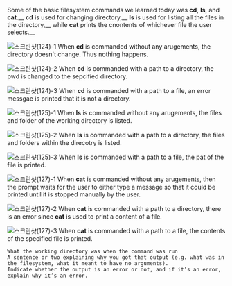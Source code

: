 Some of the basic filesystem commands we learned today was **cd**, **ls**, and **cat**.__
**cd** is used for changing directory,__
**ls** is used for listing all the files in the directory,__
while **cat** prints the cnontents of whichever file the user selects.__

![스크린샷(124)-1](https://github.com/kyc013/cse15l-lab-reports/assets/147003854/c5856114-f8a5-4471-bf0e-09879ad91ec5)
When **cd** is commanded without any arugements, the directory doesn't change. Thus nothing happens.

![스크린샷(124)-2](https://github.com/kyc013/cse15l-lab-reports/assets/147003854/2bf29182-857d-4f37-9ab2-8606a0f9715d)
When **cd** is commanded with a path to a directory, the pwd is changed to the sepcified directory.

![스크린샷(124)-3](https://github.com/kyc013/cse15l-lab-reports/assets/147003854/4d8f0106-ff1b-4579-b26e-2b46ac9eb992)
When **cd** is commanded with a path to a file, an error messgae is printed that it is not a directory.


![스크린샷(125)-1](https://github.com/kyc013/cse15l-lab-reports/assets/147003854/03b2841b-7c6d-43e9-ad93-0609728ce575)
When **ls** is commanded without any arugements, the files and folder of the working directory is listed.

![스크린샷(125)-2](https://github.com/kyc013/cse15l-lab-reports/assets/147003854/55ac5b7c-5c13-45e9-8b03-6fa88a760c1f)
When **ls** is commanded with a path to a directory, the files and folders within the direcotry is listed.

![스크린샷(125)-3](https://github.com/kyc013/cse15l-lab-reports/assets/147003854/55e9ea02-825a-41d6-9d76-4b350db63299)
When **ls** is commanded with a path to a file, the pat of the file is printed.


![스크린샷(127)-1](https://github.com/kyc013/cse15l-lab-reports/assets/147003854/23b188b0-6381-4dc9-89d5-994d56131e1b)
When **cat** is commanded without any arugements, then the prompt waits for the user to either type a message so that it could be printed until it is stopped manually by the user.

![스크린샷(127)-2](https://github.com/kyc013/cse15l-lab-reports/assets/147003854/546278eb-978b-4f5e-89ca-dc9ebe534a3b)
When **cat** is commanded with a path to a directory, there is an error since **cat** is used to print a content of a file.

![스크린샷(127)-3](https://github.com/kyc013/cse15l-lab-reports/assets/147003854/b122f650-01a9-4754-8f35-7cff23788c78)
When **cat** is commanded with a path to a file, the contents of the specified file is printed.


    What the working directory was when the command was run
    A sentence or two explaining why you got that output (e.g. what was in the filesystem, what it meant to have no arguments).
    Indicate whether the output is an error or not, and if it’s an error, explain why it’s an error.

